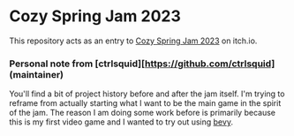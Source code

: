 # Cozy Spring Jam 2023

This repository acts as an entry to [Cozy Spring Jam 2023](https://itch.io/jam/cozy-spring-jam-2023-) on itch.io.

### Personal note from [ctrlsquid][https://github.com/ctrlsquid] (maintainer)

You'll find a bit of project history before and after the jam itself. I'm trying to reframe from actually starting what
I want to be the main game in the spirit of the jam.
The reason I am doing some work before is primarily because this is my first video game and I wanted to try out
using [bevy][bevy].


[bevy]: https://bevyengine.org/